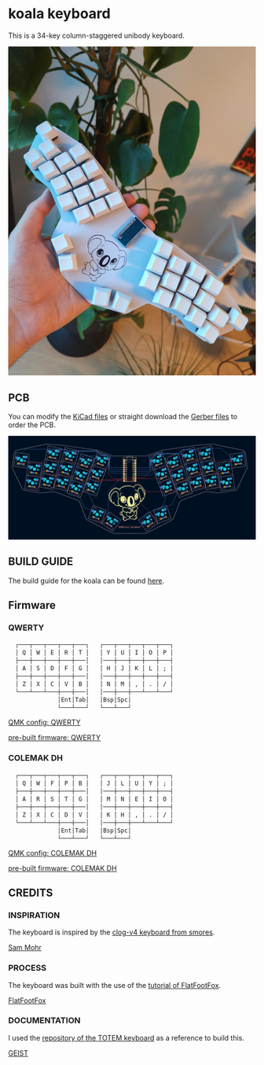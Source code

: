 # koala keyboard

This is a 34-key column-staggered unibody keyboard.

![complete_build](/pictures/IMG_complete.jpg)

## PCB

You can modify the [KiCad files](/kicad/) or straight download the [Gerber files](/gerber/) to order the PCB.

![pcb](./pictures/pcb.png)

## BUILD GUIDE
  
The build guide for the koala can be found [here](/docs/buildguide.md).
## Firmware

### QWERTY
      ┌───┬───┬───┬───┬───┐   ┌───┬───┬───┬───┬───┐
      │ Q │ W │ E │ R │ T │   │ Y │ U │ I │ O │ P │
      ├───┼───┼───┼───┼───│   │───┼───┼───┼───┼───┤
      │ A │ S │ D │ F │ G │   │ H │ J │ K │ L │ ; │
      ├───┼───┼───┼───┼───│   │───┼───┼───┼───┼───┤
      │ Z │ X │ C │ V │ B │   │ N │ M │ , │ . │ / │
      └───┴───┴───┼───┼───│   │───┼───┼───┴───┴───┘
                  │Ent│Tab│   │Bsp│Spc│
                  └───┴───┘   └───┴───┘
[QMK config: QWERTY](https://github.com/currentkb/qmk_firmware/tree/feat/koala/keyboards/koala/keymaps/default)

[pre-built firmware: QWERTY](/firmware/koala_default.hex)
### COLEMAK DH
    
      ┌───┬───┬───┬───┬───┐   ┌───┬───┬───┬───┬───┐
      │ Q │ W │ F │ P │ B │   │ J │ L │ U │ Y │ ; │
      ├───┼───┼───┼───┼───│   │───┼───┼───┼───┼───┤
      │ A │ R │ S │ T │ G │   │ M │ N │ E │ I │ O │
      ├───┼───┼───┼───┼───│   │───┼───┼───┼───┼───┤
      │ Z │ X │ C │ D │ V │   │ K │ H │ , │ . │ / │
      └───┴───┴───┼───┼───│   │───┼───┼───┴───┴───┘
                  │Ent│Tab│   │Bsp│Spc│
                  └───┴───┘   └───┴───┘

[QMK config: COLEMAK DH](https://github.com/currentkb/qmk_firmware/tree/feat/koala/keyboards/koala/keymaps/colemakdh)

[pre-built firmware: COLEMAK DH](/firmware/koala_colemakdh.hex)

## CREDITS

### INSPIRATION

The keyboard is inspired by the [clog-v4 keyboard from smores](https://github.com/smores56/clog-v4).

[Sam Mohr](https://github.com/smores56)

### PROCESS

The keyboard was built with the use of the [tutorial of FlatFootFox](https://flatfootfox.com/ergogen-introduction/).

[FlatFootFox](https://flatfootfox.com/)

### DOCUMENTATION

I used the [repository of the TOTEM keyboard](https://github.com/GEIGEIGEIST/TOTEM) as a reference to build this.

[GEIST](https://github.com/GEIGEIGEIST)